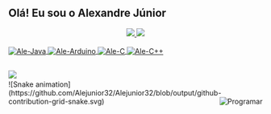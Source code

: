 ## Olá! Eu sou o Alexandre Júnior

<div align="center">
  <a href="https://github.com/Alejunior32">
  <img height="180em" src="https://github-readme-stats.vercel.app/api?username=Alejunior32&show_icons=true&theme=dark&include_all_commits=true&count_private=true"/>
  <img height="180em" src="https://github-readme-stats.vercel.app/api/top-langs/?username=Alejunior32&layout=compact&langs_count=7&theme=dark"/>
</div>
<div style="display: inline_block"><br>
  <img align="center" alt="Ale-Java" height="30" width="40" src="https://cdn.jsdelivr.net/gh/devicons/devicon/icons/java/java-original.svg" /> 
  <img align="center" alt="Ale-Arduino" height="30" width="40" src="https://cdn.jsdelivr.net/gh/devicons/devicon/icons/arduino/arduino-original.svg" />   
  <img align="center" alt="Ale-C" height="30" width="40" src="https://cdn.jsdelivr.net/gh/devicons/devicon/icons/c/c-original.svg" />
  <img align="center" alt="Ale-C++" height="30" width="40" src="https://cdn.jsdelivr.net/gh/devicons/devicon/icons/cplusplus/cplusplus-original.svg" />       
   
</div>
  
  ##
  
<div> 
  <a href="https://www.linkedin.com/in/alexandre-freire-ropero-júnior-812089181/" target="_blank"><img src="https://img.shields.io/badge/-LinkedIn-%230077B5?style=for-the-badge&logo=linkedin&logoColor=white" target="_blank"></a>  
</div>
  
<div>
   ![Snake animation](https://github.com/Alejunior32/Alejunior32/blob/output/github-contribution-grid-snake.svg)
  
  <img align="right"  alt= "Programar" src="https://media.giphy.com/media/qgQUggAC3Pfv687qPC/giphy.gif" > 
</div>
    
   
  

